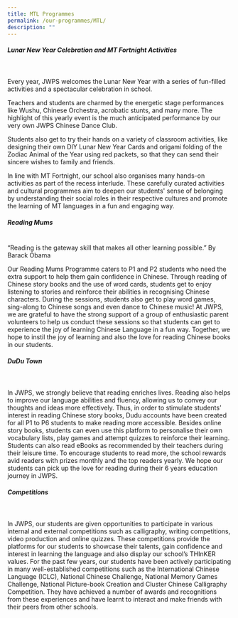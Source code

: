 ```yaml
---
title: MTL Programmes
permalink: /our-programmes/MTL/
description: ""
---
```

##### Lunar New Year Celebration and MT Fortnight Activities
<br>

Every year, JWPS welcomes the Lunar New Year with a series of fun-filled activities and a spectacular celebration in school. <br>

Teachers and students are charmed by the energetic stage performances like Wushu, Chinese Orchestra, acrobatic stunts, and many more. The highlight of this yearly event is the much anticipated performance by our very own JWPS Chinese Dance Club. <br>

Students also get to try their hands on a variety of classroom activities, like designing their own DIY Lunar New Year Cards and origami folding of the Zodiac Animal of the Year using red packets, so that they can send their sincere wishes to family and friends.<br>

In line with MT Fortnight, our school also organises many hands-on activities as part of the recess interlude. These carefully curated activities and cultural programmes aim to deepen our students' sense of belonging by understanding their social roles in their respective cultures and promote the learning of MT languages in a fun and engaging way.
<br>

##### Reading Mums
<br>
“Reading is the gateway skill that makes all other learning possible.”
By Barack Obama<br>

Our Reading Mums Programme caters to P1 and P2 students who need the extra support to help them gain confidence in Chinese. Through reading of Chinese story books and the use of word cards, students get to enjoy listening to stories and reinforce their abilities in recognising Chinese characters. During the sessions, students also get to play word games, sing-along to Chinese songs and even dance to Chinese music! 
At JWPS, we are grateful to have the strong support of a group of enthusiastic parent volunteers to help us conduct these sessions so that students can get to experience the joy of learning Chinese Language in a fun way. Together, we hope to instil the joy of learning and also the love for reading Chinese books in our students.

##### DuDu Town
<br>

In JWPS, we strongly believe that reading enriches lives. Reading also helps to improve our language abilities and fluency, allowing us to convey our thoughts and ideas more effectively. Thus, in order to stimulate students’ interest in reading Chinese story books, Dudu accounts have been created for all P1 to P6 students to make reading more accessible. 
Besides online story books, students can even use this platform to personalise their own vocabulary lists, play games and attempt quizzes to reinforce their learning. Students can also read eBooks as recommended by their teachers during their leisure time. To encourage students to read more, the school rewards avid readers with prizes monthly and the top readers yearly.
We hope our students can pick up the love for reading during their 6 years education journey in JWPS.

##### Competitions
<br>

In JWPS, our students are given opportunities to participate in various internal and external competitions such as calligraphy, writing competitions, video production and online quizzes. These competitions provide the platforms for our students to showcase their talents, gain confidence and interest in learning the language and also display our school’s THInKER values. 
For the past few years, our students have been actively participating in many well-established competitions such as the International Chinese Language (ICLC), National Chinese Challenge, National Memory Games Challenge, National Picture-book Creation and Cluster Chinese Calligraphy Competition.  They have achieved a number of awards and recognitions from these experiences and have learnt to interact and make friends with their peers from other schools.